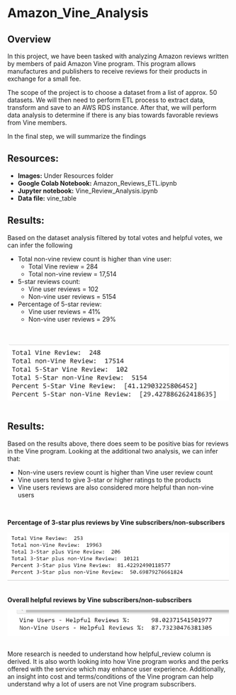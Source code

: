 # Amazon_Vine_Analysis

## Overview
In this project, we have been tasked with analyzing Amazon reviews written by members of paid Amazon Vine program. This program allows manufactures and publishers to receive reviews for their products in exchange for a small fee.

The scope of the project is to choose a dataset from a list of approx. 50 datasets. We will then need to perform ETL process to extract data, transform and save to an AWS RDS instance. After that, we will perform data analysis to determine if there is any bias towards favorable reviews from Vine members.

In the final step, we will summarize the findings

## Resources: 
- **Images:** Under Resources folder
- **Google Colab Notebook:** Amazon_Reviews_ETL.ipynb
- **Jupyter notebook:** Vine_Review_Analysis.ipynb
- **Data file:** vine_table

## Results: 

Based on the dataset analysis filtered by total votes and helpful votes, we can infer the following
- Total non-vine review count is higher than vine user:
    - Total Vine review = 284
    - Total non-vine review = 17,514
- 5-star reviews count:
    - Vine user reviews = 102
    - Non-vine user reviews = 5154
- Percentage of 5-star review:
    - Vine user reviews = 41%
    - Non-vine user reviews = 29%


<br /> <br />
<img src="Resources/analysis.png" width=500 align=center>
<br /> <br />


## Results: 
Based on the results above, there does seem to be positive bias for reviews in the Vine program.  Looking at the additional two analysis, we can infer that:
- Non-vine users review count is higher than Vine user review count  
- Vine users tend to give 3-star or higher ratings to the products
- Vine users reviews are also considered more helpful than non-vine users

<br />

**Percentage of 3-star plus reviews by Vine subscribers/non-subscribers**

<img src="Resources/3_stars_plus_reviews.png" width=500 align=center>
<br /> <br />

**Overall helpful reviews by Vine subscribers/non-subscribers**

<img src="Resources/helpful_reviews_by_group.png" width=500 align=center>
<br /> <br />
 
More research is needed to understand how helpful_review column is derived. It is also worth looking into how Vine program works and the perks offered with the service which may enhance user experience. Additionally, an insight into cost and terms/conditions of the Vine program can help understand why a lot of users are not Vine program subscribers.

<br /> <br />